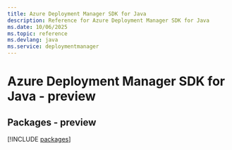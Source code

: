 ```yaml
---
title: Azure Deployment Manager SDK for Java
description: Reference for Azure Deployment Manager SDK for Java
ms.date: 10/06/2025
ms.topic: reference
ms.devlang: java
ms.service: deploymentmanager
---
```

# Azure Deployment Manager SDK for Java - preview
## Packages - preview
[!INCLUDE [packages](deployment-manager-index.md)]